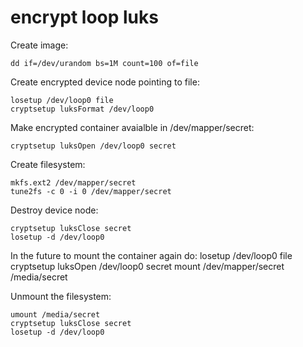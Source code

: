 # encrypt loop luks

Create image:

    dd if=/dev/urandom bs=1M count=100 of=file

Create encrypted device node pointing to file:

    losetup /dev/loop0 file
    cryptsetup luksFormat /dev/loop0

Make encrypted container avaialble in /dev/mapper/secret:

    cryptsetup luksOpen /dev/loop0 secret

Create filesystem:

    mkfs.ext2 /dev/mapper/secret
    tune2fs -c 0 -i 0 /dev/mapper/secret

Destroy device node:

    cryptsetup luksClose secret
    losetup -d /dev/loop0

In the future to mount the container again do: losetup /dev/loop0 file
cryptsetup luksOpen /dev/loop0 secret mount /dev/mapper/secret
/media/secret

Unmount the filesystem:

    umount /media/secret
    cryptsetup luksClose secret
    losetup -d /dev/loop0
